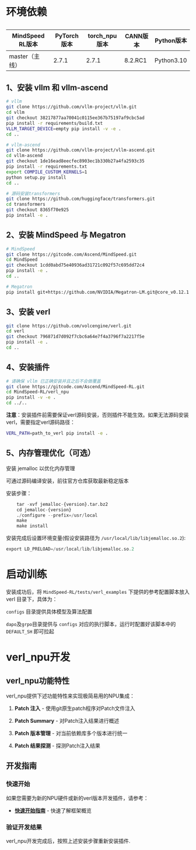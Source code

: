 



# 环境依赖

## 
| MindSpeed RL版本 | PyTorch版本 | torch_npu版本 | CANN版本  | Python版本 |
| ---------------- | ------------ |-----------| ---------- | ---------- |
| master（主线）   | 2.7.1     | 2.7.1       | 8.2.RC1 | Python3.10 |

## 1、安装 vllm 和 vllm-ascend
```bash
# vllm
git clone https://github.com/vllm-project/vllm.git
cd vllm
git checkout 38217877aa70041c0115ee367b75197af9cbc5ad
pip install -r requirements/build.txt
VLLM_TARGET_DEVICE=empty pip install -v -e .
cd ..

# vllm-ascend
git clone https://github.com/vllm-project/vllm-ascend.git
cd vllm-ascend
git checkout 1de16ead8eecfec8903ec1b330b27a4fa2593c35
pip install -r requirements.txt
export COMPILE_CUSTOM_KERNELS=1
python setup.py install
cd ..

# 源码安装transformers
git clone https://github.com/huggingface/transformers.git
cd transformers
git checkout 8365f70e925
pip install -e .
```

## 2、安装 MindSpeed 与 Megatron
```bash
# MindSpeed
git clone https://gitcode.com/Ascend/MindSpeed.git
cd MindSpeed
git checkout 1cdd0abd75e40936ad31721c092f57c695dd72c4
pip install -e .
cd ..

# Megatron
pip install git+https://github.com/NVIDIA/Megatron-LM.git@core_v0.12.1
```

## 3、安装 verl
```bash
git clone https://github.com/volcengine/verl.git
cd verl
git checkout 796871d7d092f7cbc6a64e7f4a3796f7a2217f5e
pip install -e .
cd ..
```

## 4、安装插件
```bash
# 请确保 vllm 已正确安装并且之后不会做覆盖
git clone https://gitcode.com/Ascend/MindSpeed-RL.git
cd MindSpeed-RL/verl_npu
pip install -v -e .
cd ../..
```

**注意**：安装插件前需要保证verl源码安装，否则插件不能生效。如果无法源码安装verl，需要指定verl源码路径：

```bash
VERL_PATH=path_to_verl pip install -e .
```

## 5、内存管理优化（可选）

安装 jemalloc 以优化内存管理

可通过源码编译安装，前往官方仓库获取最新稳定版本

安装步骤：
``` python
    tar -xvf jemalloc-{version}.tar.bz2
    cd jemalloc-{version}
    ./configure --prefix=/usr/local
    make
    make install
```

安装完成后设置环境变量(假设安装路径为 `/usr/local/lib/libjemalloc.so.2`): 
``` python
export LD_PRELOAD=/usr/local/lib/libjemalloc.so.2
```

# 启动训练

安装成功后，将 `MindSpeed-RL/tests/verl_examples` 下提供的参考配置脚本放入 verl 目录下，具体为：

`configs` 目录提供具体模型及算法配置

`dapo`及`grpo`目录提供与 `configs` 对应的执行脚本，运行时配置好该脚本中的 `DEFAULT_SH` 即可拉起

# verl_npu开发

## verl_npu功能特性

verl_npu提供下述功能特性来实现极简易用的NPU集成：

1. **Patch 注入** - 使用git原生patch程序对Patch文件注入

2. **Patch Summary** - 对Patch注入结果进行概述

3. **Patch 版本管理** - 对当前依赖库多个版本进行统一

4. **Patch 结果探测** - 探测Patch注入结果

## 开发指南

### 快速开始

如果您需要为新的NPU硬件或新的verl版本开发插件，请参考：

- **[快速开始指南](docs/quick_start.md)** - 快速了解框架概览

### 验证开发结果

verl_npu开发完成后，按照上述安装步骤重新安装插件.